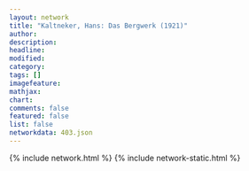 ```yaml
---
layout: network
title: "Kaltneker, Hans: Das Bergwerk (1921)"
author:
description:
headline:
modified:
category:
tags: []
imagefeature: 
mathjax: 
chart: 
comments: false
featured: false
list: false
networkdata: 403.json
---
```

{% include network.html %}
{% include network-static.html %}

